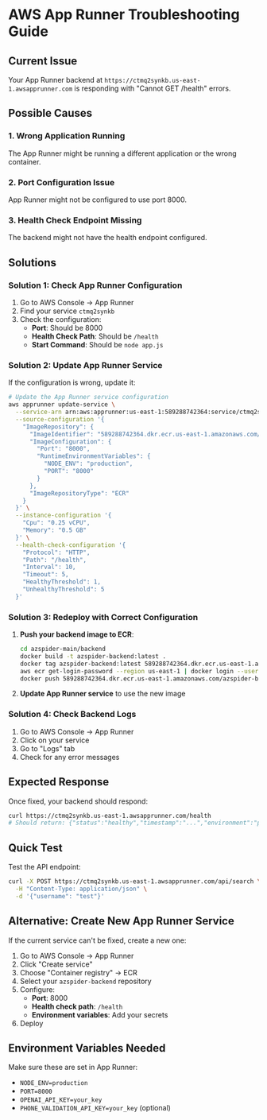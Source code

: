# AWS App Runner Troubleshooting Guide

## Current Issue
Your App Runner backend at `https://ctmq2synkb.us-east-1.awsapprunner.com` is responding with "Cannot GET /health" errors.

## Possible Causes

### 1. Wrong Application Running
The App Runner might be running a different application or the wrong container.

### 2. Port Configuration Issue
App Runner might not be configured to use port 8000.

### 3. Health Check Endpoint Missing
The backend might not have the health endpoint configured.

## Solutions

### Solution 1: Check App Runner Configuration

1. Go to AWS Console → App Runner
2. Find your service `ctmq2synkb`
3. Check the configuration:
   - **Port**: Should be 8000
   - **Health Check Path**: Should be `/health`
   - **Start Command**: Should be `node app.js`

### Solution 2: Update App Runner Service

If the configuration is wrong, update it:

```bash
# Update the App Runner service configuration
aws apprunner update-service \
  --service-arn arn:aws:apprunner:us-east-1:589288742364:service/ctmq2synkb \
  --source-configuration '{
    "ImageRepository": {
      "ImageIdentifier": "589288742364.dkr.ecr.us-east-1.amazonaws.com/azspider-backend:latest",
      "ImageConfiguration": {
        "Port": "8000",
        "RuntimeEnvironmentVariables": {
          "NODE_ENV": "production",
          "PORT": "8000"
        }
      },
      "ImageRepositoryType": "ECR"
    }
  }' \
  --instance-configuration '{
    "Cpu": "0.25 vCPU",
    "Memory": "0.5 GB"
  }' \
  --health-check-configuration '{
    "Protocol": "HTTP",
    "Path": "/health",
    "Interval": 10,
    "Timeout": 5,
    "HealthyThreshold": 1,
    "UnhealthyThreshold": 5
  }'
```

### Solution 3: Redeploy with Correct Configuration

1. **Push your backend image to ECR**:
   ```bash
   cd azspider-main/backend
   docker build -t azspider-backend:latest .
   docker tag azspider-backend:latest 589288742364.dkr.ecr.us-east-1.amazonaws.com/azspider-backend:latest
   aws ecr get-login-password --region us-east-1 | docker login --username AWS --password-stdin 589288742364.dkr.ecr.us-east-1.amazonaws.com
   docker push 589288742364.dkr.ecr.us-east-1.amazonaws.com/azspider-backend:latest
   ```

2. **Update App Runner service** to use the new image

### Solution 4: Check Backend Logs

1. Go to AWS Console → App Runner
2. Click on your service
3. Go to "Logs" tab
4. Check for any error messages

## Expected Response

Once fixed, your backend should respond:

```bash
curl https://ctmq2synkb.us-east-1.awsapprunner.com/health
# Should return: {"status":"healthy","timestamp":"...","environment":"production"}
```

## Quick Test

Test the API endpoint:
```bash
curl -X POST https://ctmq2synkb.us-east-1.awsapprunner.com/api/search \
  -H "Content-Type: application/json" \
  -d '{"username": "test"}'
```

## Alternative: Create New App Runner Service

If the current service can't be fixed, create a new one:

1. Go to AWS Console → App Runner
2. Click "Create service"
3. Choose "Container registry" → ECR
4. Select your `azspider-backend` repository
5. Configure:
   - **Port**: 8000
   - **Health check path**: `/health`
   - **Environment variables**: Add your secrets
6. Deploy

## Environment Variables Needed

Make sure these are set in App Runner:
- `NODE_ENV=production`
- `PORT=8000`
- `OPENAI_API_KEY=your_key`
- `PHONE_VALIDATION_API_KEY=your_key` (optional)


